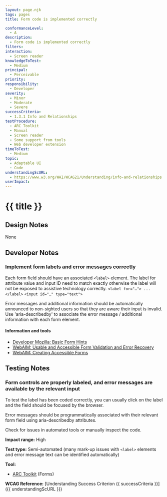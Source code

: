 ```yaml
---
layout: page.njk
tags: pages
title: Form code is implemented correctly

conformanceLevel:
  - A
description:
  - Form code is implemented correctly
filters:
interaction:
  - Screen reader
knowledgeToTest:
  - Medium
principal:
  - Perceivable
priority:
responsibility:
  - Developer
severity:
  - Minor
  - Moderate
  - Severe
successCriteria:
  - 1.3.1 Info and Relationships
testProcedure:
  - ARC Toolkit
  - Manual
  - Screen reader
  - Some support from tools
  - Web developer extension
timeToTest:
  - Medium
topic:
  - Adaptable UI
  - Code
understandingScURL:
  - https://www.w3.org/WAI/WCAG21/Understanding/info-and-relationships.html
userImpact:
---
```


# {{ title }}

## Design Notes

None

## Developer Notes

### Implement form labels and error messages correctly

Each form field should have an associated `<label>` element. The label for attribute value and input ID need to match exactly otherwise the label will not be exposed to assistive technology correctly.
`<label for="…"> ...</label>`
`<input id="…" type="text">`

Error messages and additional information should be automatically announced to non-sighted users so that they are aware their input is invalid. Use 'aria-describedby' to associate the error message / additional information with each form element.

#### Information and tools

- [Developer Mozilla: Basic Form Hints](https://developer.mozilla.org/en-US/docs/Web/Accessibility/ARIA/forms/Basic_form_hints)
- [WebAIM: Usable and Accessible Form Validation and Error Recovery](https://webaim.org/techniques/formvalidation/)
- [WebAIM: Creating Accessible Forms](https://webaim.org/techniques/forms/)

## Testing Notes

### Form controls are properly labeled, and error messages are available by the relevant input

To test the label has been coded correctly, you can usually click on the label and the field should be focused by the browser.

Error messages should be programmatically associated with their relevant form field using aria-describedby attributes.

Check for issues in automated tools or manually inspect the code.

**Impact range:** High

**Test type:** Semi-automated (many mark-up issues with `<label>` elements and error message text can be identified automatically)

**Tool:**

- [ARC Toolkit](https://www.paciellogroup.com/toolkit/) (Forms)

**WCAG Reference:** [Understanding Success Criterion {{ successCriteria }}]({{ understandingScURL }})
